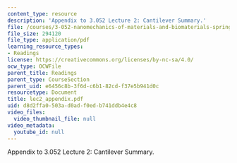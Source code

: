 ```yaml
---
content_type: resource
description: 'Appendix to 3.052 Lecture 2: Cantilever Summary.'
file: /courses/3-052-nanomechanics-of-materials-and-biomaterials-spring-2007/d8d2ffa0503ad0adf0edb741ddb4e4c8_lec2_appendix.pdf
file_size: 294120
file_type: application/pdf
learning_resource_types:
- Readings
license: https://creativecommons.org/licenses/by-nc-sa/4.0/
ocw_type: OCWFile
parent_title: Readings
parent_type: CourseSection
parent_uid: e6456c8b-3f6d-c6b1-82cd-f37e5b941d0c
resourcetype: Document
title: lec2_appendix.pdf
uid: d8d2ffa0-503a-d0ad-f0ed-b741ddb4e4c8
video_files:
  video_thumbnail_file: null
video_metadata:
  youtube_id: null
---
```

Appendix to 3.052 Lecture 2: Cantilever Summary.